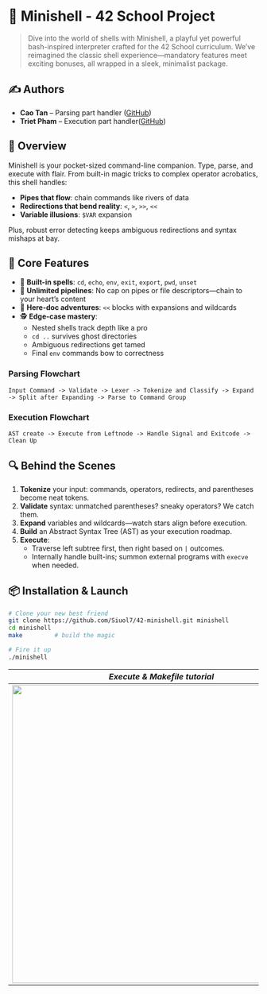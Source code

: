 # 🚀 Minishell - 42 School Project

> Dive into the world of shells with Minishell, a playful yet powerful bash-inspired interpreter crafted for the 42 School curriculum. We’ve reimagined the classic shell experience—mandatory features meet exciting bonuses, all wrapped in a sleek, minimalist package.

## ✍️ Authors

- **Cao Tan** – Parsing part handler ([GitHub](https://github.com/Siuol7))
- **Triet Pham** – Execution part handler([GitHub](https://github.com/hihi-louis))

## 🎯 Overview

Minishell is your pocket-sized command-line companion. Type, parse, and execute with flair. From built-in magic tricks to complex operator acrobatics, this shell handles:

- **Pipes that flow**: chain commands like rivers of data
- **Redirections that bend reality**: `<`, `>`, `>>`, `<<`
- **Variable illusions**: `$VAR` expansion

Plus, robust error detecting keeps ambiguous redirections and syntax mishaps at bay.

## 🌟 Core Features

- 🎩 **Built-in spells**: `cd`, `echo`, `env`, `exit`, `export`, `pwd`, `unset`
- 🔄 **Unlimited pipelines**: No cap on pipes or file descriptors—chain to your heart’s content
- 📜 **Here-doc adventures**: `<<` blocks with expansions and wildcards
- 🕵️ **Edge-case mastery**:
  - Nested shells track depth like a pro
  - `cd ..` survives ghost directories
  - Ambiguous redirections get tamed
  - Final `env` commands bow to correctness

### Parsing Flowchart

~~~text
Input Command -> Validate -> Lexer -> Tokenize and Classify -> Expand -> Split after Expanding -> Parse to Command Group
~~~

### Execution Flowchart

~~~text
AST create -> Execute from Leftnode -> Handle Signal and Exitcode -> Clean Up
~~~
## 🔍 Behind the Scenes

1. **Tokenize** your input: commands, operators, redirects, and parentheses become neat tokens.
2. **Validate** syntax: unmatched parentheses? sneaky operators? We catch them.
3. **Expand** variables and wildcards—watch stars align before execution.
4. **Build** an Abstract Syntax Tree (AST) as your execution roadmap.
5. **Execute**:
   - Traverse left subtree first, then right based on `|` outcomes.
   - Internally handle built-ins; summon external programs with `execve` when needed.

## 📦 Installation & Launch

```bash
# Clone your new best friend
git clone https://github.com/Siuol7/42-minishell.git minishell
cd minishell
make         # build the magic

# Fire it up
./minishell
```

| ***Execute & Makefile tutorial*** |
|-----------|
| <img src="assets/minishell.gif" width="600"/> |
